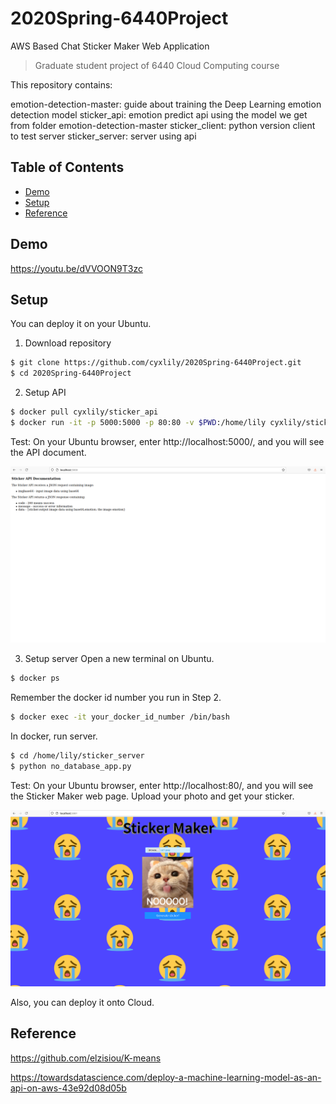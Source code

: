 # 2020Spring-6440Project

AWS Based Chat Sticker Maker Web Application
>Graduate student project of 6440 Cloud Computing course

This repository contains:

emotion-detection-master: guide about training the Deep Learning emotion detection model
sticker_api: emotion predict api using the model we get from folder emotion-detection-master
sticker_client: python version client to test server
sticker_server: server using api 

## Table of Contents

- [Demo](#demo)
- [Setup](#setup)
- [Reference](#reference)

## Demo
https://youtu.be/dVVOON9T3zc

## Setup

You can deploy it on your Ubuntu.

1. Download repository

```sh
$ git clone https://github.com/cyxlily/2020Spring-6440Project.git
$ cd 2020Spring-6440Project 
```
 2. Setup API
 
```sh
$ docker pull cyxlily/sticker_api 
$ docker run -it -p 5000:5000 -p 80:80 -v $PWD:/home/lily cyxlily/sticker_api
```
Test: On your Ubuntu browser, enter http://localhost:5000/, and you will see the API document.

![image](https://github.com/cyxlily/2020Spring-6440Project/blob/main/api.png) 

3. Setup server
Open a new terminal on Ubuntu.

```sh
$ docker ps
```
Remember the docker id number you run in Step 2.
```sh
$ docker exec -it your_docker_id_number /bin/bash 
```
In docker, run server.
```sh
$ cd /home/lily/sticker_server 
$ python no_database_app.py
```
Test: On your Ubuntu browser, enter http://localhost:80/, and you will see the Sticker Maker web page. Upload your photo and get your sticker.

![image](https://github.com/cyxlily/2020Spring-6440Project/blob/main/server.png)

Also, you can deploy it onto Cloud.


## Reference
https://github.com/elzisiou/K-means

https://towardsdatascience.com/deploy-a-machine-learning-model-as-an-api-on-aws-43e92d08d05b


